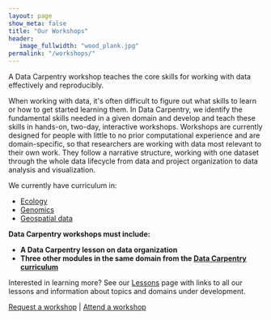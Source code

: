 ```yaml
---
layout: page
show_meta: false
title: "Our Workshops"
header:
   image_fullwidth: "wood_plank.jpg"
permalink: "/workshops/"
---
```


A Data Carpentry workshop teaches the core skills for working with data effectively and reproducibly.

When working with data, it's often difficult to figure out what skills to learn or how to get started learning them. In Data Carpentry, we identify the fundamental skills needed in a given domain and develop and teach these skills in hands-on, two-day, interactive workshops. Workshops are
currently designed for people with little to no prior computational experience and are domain-specific, so that researchers are working with data most relevant to their own work. They follow a narrative structure, working with one dataset through the whole data lifecycle from data and project organization to data analysis and visualization.  

We currently have curriculum in:

- [Ecology](http://www.datacarpentry.org/lessons/#ecology-workshop)
- [Genomics](http://www.datacarpentry.org/lessons/#genomics-workshop)
- [Geospatial data](http://www.datacarpentry.org/lessons/#geospatial-data-workshop)

**Data Carpentry workshops must include:**

- **A Data Carpentry lesson on data organization**
- **Three other modules in the same domain from the [Data Carpentry curriculum](../lessons/)**

Interested in learning more? See our [Lessons](../lessons/) page with links to all our lessons and information about topics and domains under development.

[Request a workshop](../workshops-host/)  |   [Attend a workshop](../workshops-attend/)
